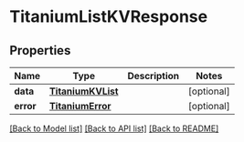 # TitaniumListKVResponse


## Properties
Name | Type | Description | Notes
------------ | ------------- | ------------- | -------------
**data** | [**TitaniumKVList**](TitaniumKVList.md) |  | [optional] 
**error** | [**TitaniumError**](TitaniumError.md) |  | [optional] 

[[Back to Model list]](../README.md#documentation-for-models) [[Back to API list]](../README.md#documentation-for-api-endpoints) [[Back to README]](../README.md)


